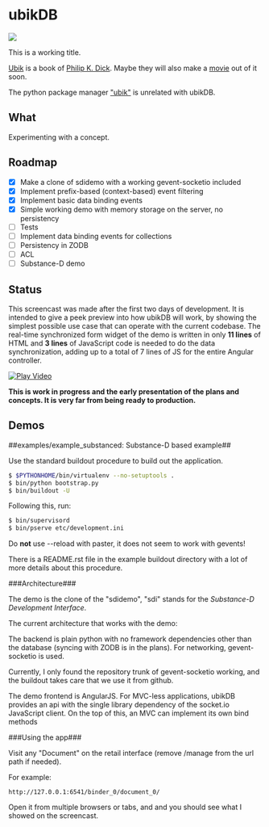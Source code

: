 
# ubikDB #

![](https://dl.dropboxusercontent.com/u/16162405/ubik-banner-1920.png)

This is a working title.

[Ubik](http://www.amazon.com/Ubik-Philip-K-Dick/dp/0547572298) is a book
of [Philip K. Dick](http://en.wikipedia.org/wiki/Philip_K._Dick). Maybe
they will also make a
[movie](http://screenrant.com/michel-gondry-ubik-movie-philip-dick-sandy-101655/)
out of it soon.

The python package manager ["ubik"](https://pypi.python.org/pypi/ubik) is
unrelated with ubikDB.

## What ##

Experimenting with a concept.

## Roadmap ##

- [X] Make a clone of sdidemo with a working gevent-socketio included
- [X] Implement prefix-based (context-based) event filtering
- [X] Implement basic data binding events
- [X] Simple working demo with memory storage on the server, no persistency
- [ ] Tests
- [ ] Implement data binding events for collections
- [ ] Persistency in ZODB
- [ ] ACL
- [ ] Substance-D demo

## Status ##

This screencast was made after the first two days of development. 
It is intended to give a peek preview into how ubikDB will work, by showing
the simplest possible use case that can operate with the current codebase.
The  real-time synchronized form widget of the demo is
written in only **11 lines** of HTML and **3 lines** of JavaScript code is
needed to do the data synchronization, adding up to a total of 7 lines of JS
for the entire Angular controller.

[![Play Video](https://dl.dropboxusercontent.com/u/16162405/ubikDB_0__starting_up.png)]( http://vimeo.com/reebalazs/ubikdb-0)

**This is work in progress and the early presentation of the plans and concepts.
It is very far from being ready to production.**

## Demos ##

##examples/example_substanced: Substance-D based example##

 Use the standard buildout procedure to build
out the application.

```sh
$ $PYTHONHOME/bin/virtualenv --no-setuptools .
$ bin/python bootstrap.py
$ bin/buildout -U
```

Following this, run:

```sh
$ bin/supervisord
$ bin/pserve etc/development.ini
```

Do **not** use --reload with paster, it does not seem to work with gevents!

There is a README.rst file in the example buildout directory with a lot of
more details about this procedure.

###Architecture###

The demo is the clone of the "sdidemo", "sdi" stands for the
*Substance-D Development Interface*.

The current architecture that works with the demo:

The backend is plain python with no framework dependencies other than the database
(syncing with ZODB is in the plans). For networking, gevent-socketio is used.

Currently, I only found the repository trunk of gevent-socketio working, and the buildout
takes care that we use it from github.

The demo frontend is AngularJS. For MVC-less applications, ubikDB provides an api with
the single library dependency of the socket.io JavaScript client. On the top of this,
an MVC can implement its own bind methods 

###Using the app###

Visit any "Document" on the retail interface (remove /manage from the url path if needed).

For example:

    http://127.0.0.1:6541/binder_0/document_0/

Open it from multiple browsers or tabs, and and you should see what I showed
on the screencast.
